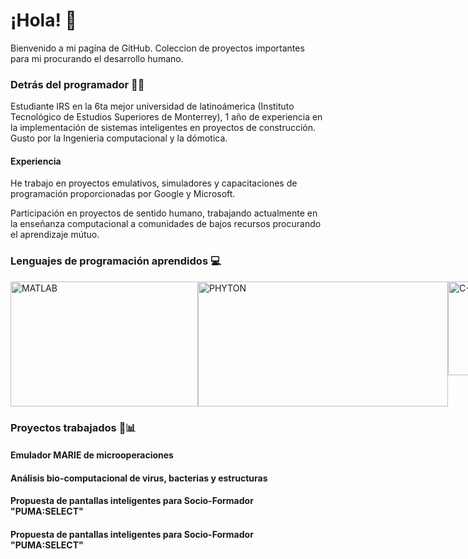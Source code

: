 #  ¡Hola! 👋
Bienvenido a mi pagína de GitHub. Coleccion de proyectos importantes para mi procurando el desarrollo humano.

### Detrás del programador 👨‍💻 
Estudiante IRS en la 6ta mejor universidad de latinoámerica (Instituto Tecnológico de Estudios Superiores de Monterrey), 1 año de experiencia en la implementación de sistemas inteligentes en proyectos de construcción. Gusto por la Ingenieria computacional y la dómotica.
#### Experiencia 
He trabajo en proyectos emulativos, simuladores y capacitaciones de programación proporcionadas por Google y Microsoft.

Participación en proyectos de sentido humano, trabajando actualmente en la enseñanza computacional a comunidades de bajos recursos procurando el aprendizaje mútuo.

### Lenguajes de programación aprendidos 💻
<div style="display: flex; justify-content: space-between;">
    <img src="https://recluit.com/WP-Blog/wp-content/uploads/2020/07/Matlab-historia-recluit.png" alt="MATLAB" width="300" height="200">
    <img src="https://programacion.net/files/article/20160603020635_python-logo.png" alt="PHYTON" width="400" height="200">
    <img src="https://conclase.net/imagen/c/curso/C++logo.svg" alt="C++" width="150" height="150">
</div>


### Proyectos trabajados 💼📊
#### Emulador MARIE de microoperaciones

#### Análisis bio-computacional de virus, bacterias y estructuras 
#### Propuesta de pantallas inteligentes para Socio-Formador "PUMA:SELECT"
#### Propuesta de pantallas inteligentes para Socio-Formador "PUMA:SELECT"




